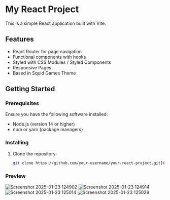 # My React Project

This is a simple React application built with Vite.

## Features

- React Router for page navigation
- Functional components with hooks
- Styled with CSS Modules / Styled Components
- Responsive Pages
- Based in Squid Games Theme

## Getting Started

### Prerequisites

Ensure you have the following software installed:

- Node.js (version 14 or higher)
- npm or yarn (package managers)

### Installing

1. Clone the repository:

   ```bash
   git clone https://github.com/your-username/your-react-project.git](https://github.com/Samarburnwal/Ecell-Task.git

   
### Preview

![Screenshot 2025-01-23 124902](https://github.com/user-attachments/assets/a0c10689-dd84-4f35-b515-3de9e9a08531)
![Screenshot 2025-01-23 124914](https://github.com/user-attachments/assets/9c56efad-8a62-4e41-b4ed-47064e5f9c69)
![Screenshot 2025-01-23 125014](https://github.com/user-attachments/assets/ad0b594d-3550-4937-a870-45ecf82253be)
![Screenshot 2025-01-23 125029](https://github.com/user-attachments/assets/1c1b2bf1-4e8a-45fe-9b9d-c5f1598f0fd5)
